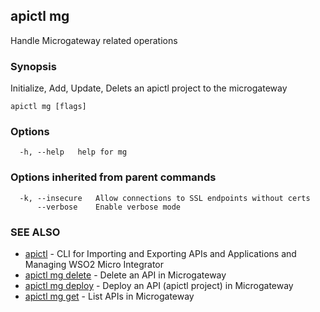 ## apictl mg

Handle Microgateway related operations

### Synopsis

Initialize, Add, Update, Delets an apictl project to the microgateway

```
apictl mg [flags]
```

### Options

```
  -h, --help   help for mg
```

### Options inherited from parent commands

```
  -k, --insecure   Allow connections to SSL endpoints without certs
      --verbose    Enable verbose mode
```

### SEE ALSO

* [apictl](apictl.md)	 - CLI for Importing and Exporting APIs and Applications and Managing WSO2 Micro Integrator
* [apictl mg delete](apictl_mg_delete.md)	 - Delete an API in Microgateway
* [apictl mg deploy](apictl_mg_deploy.md)	 - Deploy an API (apictl project) in Microgateway
* [apictl mg get](apictl_mg_get.md)	 - List APIs in Microgateway

